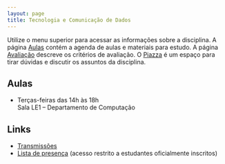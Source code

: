 ```yaml
---
layout: page
title: Tecnologia e Comunicação de Dados
---
```


Utilize o menu superior para acessar as informações sobre a disciplina. A página [Aulas](/aulas/) contém a agenda de aulas e materiais para estudo. A página [Avaliação](/avaliacao/) descreve os critérios de avaliação. O [Piazza](https://piazza.com/ufscar/winter2022/1001505/home) é um espaço para tirar dúvidas e discutir os assuntos da disciplina.


## Aulas

 * Terças-feiras das 14h às 18h<br />Sala LE1 – Departamento de Computação

## Links

 * [Transmissões](https://www.twitch.tv/thotypous)
 * [Lista de presença](https://docs.google.com/spreadsheets/d/1bb2c2ohUwHGIatw6qHX89ZSnBcWnIuNOeRVXhl5OxHs/edit?usp=sharing) (acesso restrito a estudantes oficialmente inscritos)
